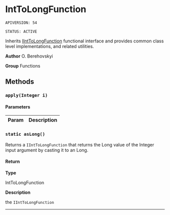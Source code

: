 # IntToLongFunction

`APIVERSION: 54`

`STATUS: ACTIVE`

Inherits [IIntToLongFunction](/docs/Functional-Interfaces/IIntToLongFunction.md) functional interface and provides common class level implementations, and related utilities.


**Author** O. Berehovskyi


**Group** Functions

## Methods
### `apply(Integer i)`
#### Parameters
|Param|Description|
|---|---|

### `static asLong()`

Returns a `IIntToLongFunction` that returns the Long value of the Integer input argument by casting it to an Long.

#### Return

**Type**

IntToLongFunction

**Description**

the `IIntToLongFunction`

---
